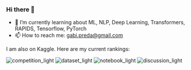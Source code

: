 ### Hi there 👋


- 🌱 I’m currently learning about ML, NLP, Deep Learning, Transformers, RAPIDS, Tensorflow, PyTorch
- 📫 How to reach me: gabi.preda@gmail.com

I am also on Kaggle. Here are my current rankings:

![competition_light](https://road-to-kaggle-grandmaster.vercel.app/api/badges/gpreda/competition/light)
![dataset_light](https://road-to-kaggle-grandmaster.vercel.app/api/badges/gpreda/dataset/light)
![notebook_light](https://road-to-kaggle-grandmaster.vercel.app/api/badges/gpreda/notebook/light)
![discussion_light](https://road-to-kaggle-grandmaster.vercel.app/api/badges/gpreda/discussion/light)
